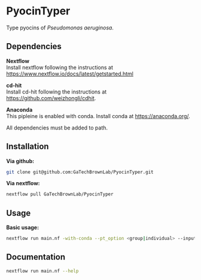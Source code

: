 # PyocinTyper
Type pyocins of *Pseudomonas aeruginosa*.

## Dependencies

**Nextflow**  
Install nextflow following the instructions at https://www.nextflow.io/docs/latest/getstarted.html

**cd-hit**  
Install cd-hit following the instructions at https://github.com/weizhongli/cdhit.

**Anaconda**  
This pipleine is enabled with conda. Install conda at https://anaconda.org/.  

All dependencies must be added to path.

## Installation
**Via github:**  
```bash 
git clone git@github.com:GaTechBrownLab/PyocinTyper.git
```

**Via nextflow:** 
```bash 
nextflow pull GaTechBrownLab/PyocinTyper
```

## Usage

**Basic usage:**  
```bash
nextflow run main.nf -with-conda --pt_option <group|individual> --input_files = "./data/*.gbff" --outdir "/results"
```

## Documentation
```bash 
nextflow run main.nf --help
```
